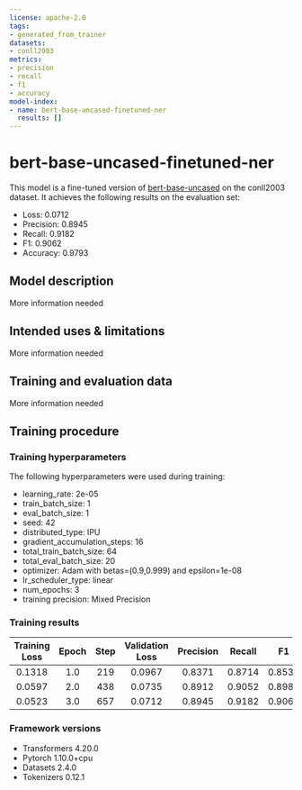```yaml
---
license: apache-2.0
tags:
- generated_from_trainer
datasets:
- conll2003
metrics:
- precision
- recall
- f1
- accuracy
model-index:
- name: bert-base-uncased-finetuned-ner
  results: []
---
```


<!-- This model card has been generated automatically according to the information the Trainer had access to. You
should probably proofread and complete it, then remove this comment. -->

# bert-base-uncased-finetuned-ner

This model is a fine-tuned version of [bert-base-uncased](https://huggingface.co/bert-base-uncased) on the conll2003 dataset.
It achieves the following results on the evaluation set:
- Loss: 0.0712
- Precision: 0.8945
- Recall: 0.9182
- F1: 0.9062
- Accuracy: 0.9793

## Model description

More information needed

## Intended uses & limitations

More information needed

## Training and evaluation data

More information needed

## Training procedure

### Training hyperparameters

The following hyperparameters were used during training:
- learning_rate: 2e-05
- train_batch_size: 1
- eval_batch_size: 1
- seed: 42
- distributed_type: IPU
- gradient_accumulation_steps: 16
- total_train_batch_size: 64
- total_eval_batch_size: 20
- optimizer: Adam with betas=(0.9,0.999) and epsilon=1e-08
- lr_scheduler_type: linear
- num_epochs: 3
- training precision: Mixed Precision

### Training results

| Training Loss | Epoch | Step | Validation Loss | Precision | Recall | F1     | Accuracy |
|:-------------:|:-----:|:----:|:---------------:|:---------:|:------:|:------:|:--------:|
| 0.1318        | 1.0   | 219  | 0.0967          | 0.8371    | 0.8714 | 0.8539 | 0.9705   |
| 0.0597        | 2.0   | 438  | 0.0735          | 0.8912    | 0.9052 | 0.8981 | 0.9779   |
| 0.0523        | 3.0   | 657  | 0.0712          | 0.8945    | 0.9182 | 0.9062 | 0.9793   |


### Framework versions

- Transformers 4.20.0
- Pytorch 1.10.0+cpu
- Datasets 2.4.0
- Tokenizers 0.12.1
